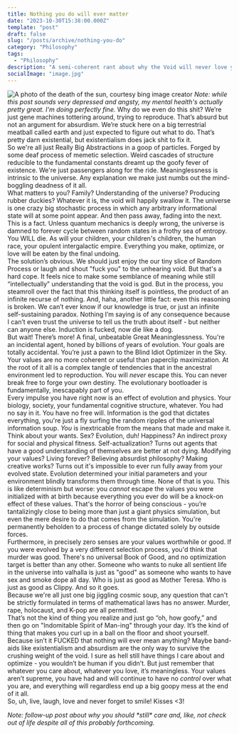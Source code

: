 ```yaml
---
title: Nothing you do will ever matter
date: "2023-10-30T15:38:00.000Z"
template: "post"
draft: false
slug: "/posts/archive/nothing-you-do"
category: "Philosophy"
tags:
  - "Philosophy"
description: "A semi-coherent rant about why the Void will never love you back"
socialImage: "image.jpg"
---
```

![A photo of the death of the sun, courtesy bing image creator](image.png)
*Note: while this post sounds very depressed and angsty, my mental health's actually pretty great. I'm doing perfectly fine.*
  Why do we even do this shit? We’re just gene machines tottering around, trying to reproduce. That’s absurd but not an argument for absurdism. We’re stuck here on a big terrestrial meatball called earth and just expected to figure out what to do. That’s pretty darn existential, but existentialism does jack shit to fix it.  
  So we're all just Really Big Abstractions in a goop of particles. Forged by some deaf process of memetic selection. Weird cascades of structure reducible to the fundamental constants dreamt up the goofy fever of existence. We're just passengers along for the ride. Meaninglessness is intrinsic to the universe. Any explanation we make just numbs out the mind-boggling deadness of it all.  
  What matters to you? Family? Understanding of the universe? Producing rubber duckies? Whatever it is, the void will happily swallow it. The universe is one crazy big stochastic process in which any arbitrary informational state will at some point appear. And then pass away, fading into the next. This is a fact. Unless quantum mechanics is deeply wrong, the universe is damned to forever cycle between random states in a frothy sea of entropy. You WILL die. As will your children, your children's children, the human race, your opulent intergalactic empire. Everything you make, optimize, or love will be eaten by the final undoing.  
  The solution’s obvious. We should just enjoy the our tiny slice of Random Process or laugh and shout "fuck you" to the unhearing void. But that's a hard cope. It feels nice to make some semblance of meaning while still “intellectually” understanding that the void is god. But in the process, you steamroll over the fact that this thinking itself is pointless, the product of an infinite recurse of nothing. And, haha, another little fact: even this reasoning is broken. We can’t ever know if our knowledge is true, or just an infinite self-sustaining paradox. Nothing I’m saying is of any consequence because I can’t even trust the universe to tell us the truth about itself - but neither can anyone else. Induction is fucked, now die like a dog.  
  But wait! There’s more! A final, unbeatable Great Meaninglessness. You're an incidental agent, honed by billions of years of evolution. Your goals are totally accidental. You’re just a pawn to the Blind Idiot Optimizer in the Sky. Your values are no more coherent or useful than paperclip maximization. At the root of it all is a complex tangle of tendencies that in the ancestral environment led to reproduction. You will *never* escape this. You can never break free to forge your own destiny. The evolutionary bootloader is fundamentally, inescapably part of you.  
  Every impulse you have right now is an effect of evolution and physics. Your biology, society, your fundamental cognitive structure, whatever. You had no say in it. You have no free will. Information is the god that dictates everything, you're just a fly surfing the random ripples of the universal information soup. *You* is inextricable from the means that made and make it.  
  Think about your wants. Sex? Evolution, duh! Happiness? An indirect proxy for social and physical fitness. Self-actualization? Turns out agents that have a good understanding of themselves are better at not dying. Modifying your values? Living forever? Believing absurdist philosophy? Making creative works? Turns out it's impossible to ever run fully away from your evolved state. Evolution determined your initial parameters and your environment blindly transforms them through time. None of that is you. This is like determinism but worse: you *cannot* escape the values you were initialized with at birth because everything you ever do will be a knock-on effect of these values. That's the horror of being conscious - you’re tantalizingly close to being more than just a giant physics simulation, but even the mere desire to do that comes from the simulation. You're permanently beholden to a process of change dictated solely by outside forces.  
  Furthermore, in precisely zero senses are your values worthwhile or good. If you were evolved by a very different selection process, you'd think that murder was good. There's no universal Book of Good, and no optimization target is better than any other. Someone who wants to nuke all sentient life in the universe into valhalla is just as "good" as someone who wants to have sex and smoke dope all day. Who is just as good as Mother Teresa. Who is just as good as Clippy. And so it goes.  
  Because we're all just one big jiggling cosmic soup, any question that can't be strictly formulated in terms of mathematical laws has no answer. Murder, rape, holocaust, and K-pop are all permitted.  
	That’s not the kind of thing you realize and just go “oh, how goofy,” and then go on "Indomitable Spirit of Man-ing" through your day. It’s the kind of thing that makes you curl up in a ball on the floor and shoot yourself. Because isn’t it FUCKED that nothing will ever mean anything? Maybe band-aids like existentialism and absurdism are the only way to survive the crushing weight of the void. I sure as hell still have things I care about and optimize - you wouldn’t be human if you didn’t. But just remember that whatever you care about, whatever you love, it’s meaningless. Your values aren’t supreme, you have had and will continue to have no *control* over what you are, and everything will regardless end up a big goopy mess at the end of it all.  
So, uh, live, laugh, love and never forget to smile! Kisses <3!  

*Note: follow-up post about why you should \*still\* care and, like, not check out of life despite all of this probably forthcoming.*
